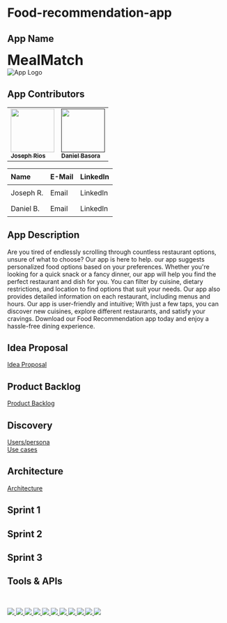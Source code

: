 # Food-recommendation-app

## App Name 
<span style="font-size: 2rem; font-weight: bold;">MealMatch</span>
<br>
<img src="" alt="App Logo" class="app-logo">


## App Contributors
<!--- Pictures of team members --->
<p align="center">
<table>
  <tbody>
    <tr>
      <td allign="center"><a href="https://github.com/jr80861n"><img src="https://avatars.githubusercontent.com/u/70288465?v=4" width="100px;" alt=""/><br/><sub><b>Joseph Rios</b></sub></a><br/></td>
       <td allign="center"><a href=""><img src="https://avatars.githubusercontent.com/u/78502775?v=4" width="100px;" alt=""/><br/><sub><b>Daniel Basora</b></sub></a><br/></td>
     </tr>
    </tbody>
   </table>
  </p>
  
<!--- Team Photos and information --->
<table style="border-collapse: collapse; width: 100%; max-width: 600px; margin: 0 auto;">
  <thread>
    <tr>
      <th style="text-align: left; padding: 8px;">Name</th>
      <th style="text-align: left; padding: 8px;">E-Mail</th>
      <th style="text-align: left; padding: 8px;">LinkedIn</th>
    </tr>
  </thread>
  <tbody>
    <tr>
      <td style="text-align: left; padding: 8px;">Joseph R.</td>
      <td style="text-align: left; padding: 8px;"><a href="mailto:jr80861n@pace.edu" style="text-decoration: none;">Email</a></td>
      <td style="text-align: left; padding: 8px;"><a href="https://www.linkedin.com/in/joseph-rios-1733a11b7/" style="text-decoration: none;">LinkedIn<a/></td>
    </tr>
    <tr>
      <td style="text-align: left; padding: 8px;">Daniel B.</td>
      <td style="text-align: left; padding: 8px;"><a href="mailto:db23354n@pace.edu" style="text-decoration: none;">Email</a></td>
      <td style="text-align: left; padding: 8px;"><a href="https://www.linkedin.com/in/daniel-basora-772988255/" style="text-decoration: none;">LinkedIn<a/></td>
    </tr>
  </tbody>
 </table>
 
 ## App Description
 <p>
  Are you tired of endlessly scrolling through countless restaurant options, unsure of what to choose? Our app is here to help.
our app suggests personalized food options based on your preferences. Whether you're looking for a quick snack or a fancy dinner, our app will help you find the perfect restaurant and dish for you.
You can filter by cuisine, dietary restrictions, and location to find options that suit your needs. Our app also provides detailed information on each restaurant, including menus and hours. Our app is user-friendly and intuitive; With just a few taps, you can discover new cuisines, explore different restaurants, and satisfy your cravings. Download our Food Recommendation app today and enjoy a hassle-free dining experience.</p>
 
 ## Idea Proposal
 [Idea Proposal](https://docs.google.com/document/d/1xFHt6oFYj1d8Oppl1s-kV41i9hRwDwcw/edit)
 
 ## Product Backlog
 [Product Backlog](https://docs.google.com/spreadsheets/d/1-usKoFq24uASAT4xS89upL4k6owwKn2tSABlLn_LFyA/edit#gid=8)
 
 ## Discovery
 [Users/persona]()<br> 
 [Use cases]()
 
 ## Architecture 
 [Architecture]()
 
 
 ## Sprint 1
 
 
 ## Sprint 2
 
 
 ## Sprint 3
 
 ## Tools & APIs    
 
 <br>
<p align="left">
    <a href="" alt="Discord">
        <img src="https://img.shields.io/badge/Discord-%235865F2.svg?style=for-the-badge&logo=discord&logoColor=white" />   
    </a>
    <a href="" alt="Android Studio">
        <img src="https://img.shields.io/badge/Android%20Studio-3DDC84.svg?style=for-the-badge&logo=android-studio&logoColor=white" />
    </a>
    <a href="" alt="Google">
        <img src="https://img.shields.io/badge/google-4285F4?style=for-the-badge&logo=google&logoColor=white" />   
    </a>
    <a href="" alt="Firebase">
        <img src="https://img.shields.io/badge/Firebase-039BE5?style=for-the-badge&logo=Firebase&logoColor=white" />   
    </a>
    <a href="" alt="GitHub">
        <img src="https://img.shields.io/badge/github-%23121011.svg?style=for-the-badge&logo=github&logoColor=white" />   
    </a>
    <a href="" alt="Git">
        <img src="https://img.shields.io/badge/git-%23F05033.svg?style=for-the-badge&logo=git&logoColor=white" />   
    </a>
    <a href="" alt="Samsung">
        <img src="https://img.shields.io/badge/Samsung-%231428A0.svg?style=for-the-badge&logo=samsung&logoColor=white" />   
    </a>
<a href="" alt="YouTube">
        <img src="https://img.shields.io/badge/YouTube-%23FF0000.svg?style=for-the-badge&logo=YouTube&logoColor=white" />   
    </a>
<a href="" alt="Zoom">
        <img src="https://img.shields.io/badge/Zoom-2D8CFF?style=for-the-badge&logo=zoom&logoColor=white" />   
    </a>
    <a href="" alt="Gradle">
        <img src="https://img.shields.io/badge/Gradle-02303A.svg?style=for-the-badge&logo=Gradle&logoColor=white" />   
    </a>
    <a href="" alt="StackOverflow">
        <img src="https://img.shields.io/badge/-Stackoverflow-FE7A16?style=for-the-badge&logo=stack-overflow&logoColor=white" />   
    </a>


</p>
    
